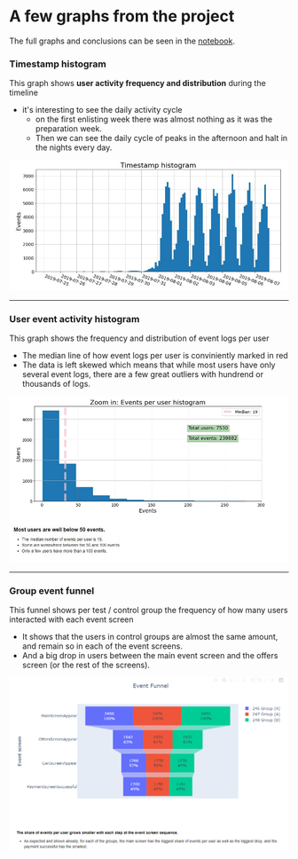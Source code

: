 # A few graphs from the project
The full graphs and conclusions can be seen in the [notebook](https://nbviewer.org/github/cheziman/My_Projects/blob/main/User_behaviour_AAB_test/User_behaviour_AAB_testing.ipynb).

### Timestamp histogram
This graph shows **user activity frequency and distribution** during the timeline
- it's interesting to see the daily activity cycle
  - on the first enlisting week there was almost nothing as it was the preparation week.
  - Then we can see the daily cycle of peaks in the afternoon and halt in the nights every day.

![TS_Hist.JPG](TS_Hist.JPG)

---

### User event activity histogram
This graph shows the frequency and distribution of event logs per user
- The median line of how event logs per user is conviniently marked in red
- The data is left skewed which means that while most users have only several event logs, there are a few great outliers with hundrend or thousands of logs.

![Events_per_user_hist.JPG](Events_per_user_hist.JPG)

---

### Group event funnel
This funnel shows per test / control group the frequency of how many users interacted with each event screen
- It shows that the users in control groups are almost the same amount, and remain so in each of the event screens.
- And a big drop in users between the main event screen and the offers screen (or the rest of the screens).

![Group_event_funnel.PNG](Group_event_funnel.PNG)

